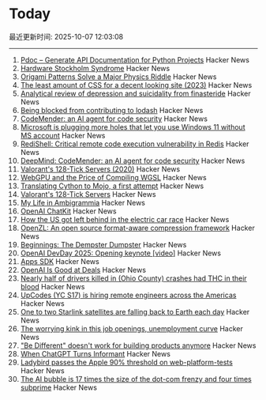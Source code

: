 # Today

最近更新时间: 2025-10-07 12:03:08

--- 
1. [Pdoc – Generate API Documentation for Python Projects](https://pdoc.dev/) Hacker News
2. [Hardware Stockholm Syndrome](https://programmingsimplicity.substack.com/p/hardware-stockholm-syndrome) Hacker News
3. [Origami Patterns Solve a Major Physics Riddle](https://www.quantamagazine.org/origami-patterns-solve-a-major-physics-riddle-20251006/) Hacker News
4. [The least amount of CSS for a decent looking site (2023)](https://thecascade.dev/article/least-amount-of-css/) Hacker News
5. [Analytical review of depression and suicidality from finasteride](https://www.psychiatrist.com/jcp/analytical-review-depression-suicidality-finasteride/) Hacker News
6. [Being blocked from contributing to lodash](https://c.ruatta.com/on-being-blocked-from-contributing-to-lodash/) Hacker News
7. [CodeMender: an AI agent for code security](https://deepmind.google/discover/blog/introducing-codemender-an-ai-agent-for-code-security/) Hacker News
8. [Microsoft is plugging more holes that let you use Windows 11 without MS account](https://www.theverge.com/news/793579/microsoft-windows-11-local-account-bypass-workaround-changes) Hacker News
9. [RediShell: Critical remote code execution vulnerability in Redis](https://www.wiz.io/blog/wiz-research-redis-rce-cve-2025-49844) Hacker News
10. [DeepMind: CodeMender: an AI agent for code security](https://deepmind.google/discover/blog/introducing-codemender-an-ai-agent-for-code-security/) Hacker News
11. [Valorant's 128-Tick Servers (2020)](https://technology.riotgames.com/news/valorants-128-tick-servers) Hacker News
12. [WebGPU and the Price of Compiling WGSL](https://hugodaniel.com/posts/webgpu-diagnostics/) Hacker News
13. [Translating Cython to Mojo, a first attempt](https://fnands.com/blog/2025/sklearn-mojo-dbscan-inner/) Hacker News
14. [Valorant's 128-Tick Servers](https://technology.riotgames.com/news/valorants-128-tick-servers) Hacker News
15. [My Life in Ambigrammia](https://www.theatlantic.com/ideas/archive/2025/10/ambigrams-words-double-meanings-art/684404/) Hacker News
16. [OpenAI ChatKit](https://github.com/openai/chatkit-js) Hacker News
17. [How the US got left behind in the electric car race](https://www.bbc.com/news/articles/c8ex2l58en4o) Hacker News
18. [OpenZL: An open source format-aware compression framework](https://engineering.fb.com/2025/10/06/developer-tools/openzl-open-source-format-aware-compression-framework/) Hacker News
19. [Beginnings: The Dempster Dumpster](https://www.classicrefusetrucks.com/albums/DE/DE01.html) Hacker News
20. [OpenAI DevDay 2025: Opening keynote [video]](https://www.youtube.com/watch?v=hS1YqcewH0c) Hacker News
21. [Apps SDK](https://developers.openai.com/apps-sdk/) Hacker News
22. [OpenAI Is Good at Deals](https://www.bloomberg.com/opinion/newsletters/2025-10-06/openai-is-good-at-deals) Hacker News
23. [Nearly half of drivers killed in (Ohio County) crashes had THC in their blood](https://www.sciencedaily.com/releases/2025/10/251005085621.htm) Hacker News
24. [UpCodes (YC S17) is hiring remote engineers across the Americas](https://up.codes/careers?utm_source=HN) Hacker News
25. [One to two Starlink satellites are falling back to Earth each day](https://earthsky.org/human-world/1-to-2-starlink-satellites-falling-back-to-earth-each-day/) Hacker News
26. [The worrying kink in this job openings, unemployment curve](https://www.axios.com/2025/10/06/jobs-unemployment-fed-interest-rates) Hacker News
27. ["Be Different" doesn't work for building products anymore](https://iamcharliegraham.substack.com/p/be-different-doesnt-work-for-building) Hacker News
28. [When ChatGPT Turns Informant](https://www.futureofbeinghuman.com/p/when-chatgpt-turns-snitch) Hacker News
29. [Ladybird passes the Apple 90% threshold on web-platform-tests](https://twitter.com/awesomekling/status/1974781722953953601) Hacker News
30. [The AI bubble is 17 times the size of the dot-com frenzy and four times subprime](https://www.morningstar.com/news/marketwatch/20251003175/the-ai-bubble-is-17-times-the-size-of-the-dot-com-frenzy-and-four-times-subprime-this-analyst-argues) Hacker News
